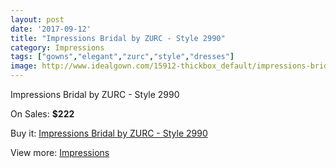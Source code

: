 ```yaml
---
layout: post
date: '2017-09-12'
title: "Impressions Bridal by ZURC - Style 2990"
category: Impressions
tags: ["gowns","elegant","zurc","style","dresses"]
image: http://www.idealgown.com/15912-thickbox_default/impressions-bridal-by-zurc-style-2990.jpg
---
```

Impressions Bridal by ZURC - Style 2990

On Sales: **$222**
<a href="https://www.idealgown.com/en/impressions/6362-impressions-bridal-by-zurc-style-2990.html"><amp-img layout="responsive" width="600" height="600" src="//www.idealgown.com/15912-thickbox_default/impressions-bridal-by-zurc-style-2990.jpg" alt="Impressions Bridal by ZURC - Style 2990 0" /></a>
<a href="https://www.idealgown.com/en/impressions/6362-impressions-bridal-by-zurc-style-2990.html"><amp-img layout="responsive" width="600" height="600" src="//www.idealgown.com/15914-thickbox_default/impressions-bridal-by-zurc-style-2990.jpg" alt="Impressions Bridal by ZURC - Style 2990 1" /></a>
<a href="https://www.idealgown.com/en/impressions/6362-impressions-bridal-by-zurc-style-2990.html"><amp-img layout="responsive" width="600" height="600" src="//www.idealgown.com/15913-thickbox_default/impressions-bridal-by-zurc-style-2990.jpg" alt="Impressions Bridal by ZURC - Style 2990 2" /></a>

Buy it: [Impressions Bridal by ZURC - Style 2990](https://www.idealgown.com/en/impressions/6362-impressions-bridal-by-zurc-style-2990.html "Impressions Bridal by ZURC - Style 2990")

View more: [Impressions](https://www.idealgown.com/en/91-impressions "Impressions")